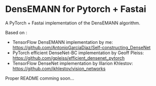 # DensEMANN for Pytorch + Fastai
A PyTorch + Fastai implementation of the DensEMANN algorithm.

Based on :
- TensorFlow DensEMANN implementation by me: https://github.com/AntonioGarciaDiaz/Self-constructing_DenseNet
- PyTorch efficient DenseNet-BC implementation by Geoff Pleiss: https://github.com/gpleiss/efficient_densenet_pytorch
- TensorFlow DenseNet implementation by Illarion Khlestov: https://github.com/ikhlestov/vision_networks

Proper README comming soon...
